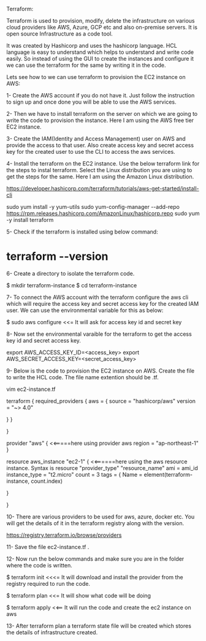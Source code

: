 Terraform:

Terraform is used to provision, modify, delete the infrastructure on various cloud providers like AWS, Azure, GCP etc and also on-premise servers. It is open source Infrastructure as a code tool.

It was created by Hashicorp and uses the hashicorp language. HCL language is easy to understand which helps to understand and write code easily. So instead of using the GUI to create the instances and configure it we can use the terraform for the same by writing it in the code.

Lets see how to we can use terraform to provision the EC2 instance on AWS:

1- Create the AWS account if you do not have it. Just follow the instruction to sign up and once done you will be able to use the AWS services.

2- Then we have to install terraform on the server on which we are going to write the code to provision the instance. Here I am using the AWS free tier EC2 instance. 

3- Create the IAM(Identity and Access Management) user on AWS and provide the access to that user. Also create access key and secret access key for the created user to use the CLI to access the aws services.

4- Install the terraform on the EC2 instance. Use the below terraform link for the steps to instal terraform. Select the Linux distribution you are using to get the steps for the same. Here I am using the Amazon Linux distribution.

https://developer.hashicorp.com/terraform/tutorials/aws-get-started/install-cli

sudo yum install -y yum-utils
sudo yum-config-manager --add-repo https://rpm.releases.hashicorp.com/AmazonLinux/hashicorp.repo
sudo yum -y install terraform

5- Check if the terraform is installed using below command:
# terraform --version

6- Create a directory to isolate the terraform code.

$ mkdir terraform-instance
$ cd terraform-instance

7- To connect the AWS account with the terraform configure the aws cli which will require the access key and secret access key for the created IAM user. We can use the environmental variable for this as below:

$ sudo aws configure  <<= It will ask for access key id and secret key

8- Now set the environmental varaible for the terraform to get the access key id and secret access key.

export AWS_ACCESS_KEY_ID=<access_key>
export AWS_SECRET_ACCESS_KEY=<secret_access_key>

9- Below is the code to provision the EC2 instance on AWS. Create the file to write the HCL code. The file name extention should be .tf. 

vim ec2-instance.tf  

terraform {
  required_providers {
     aws = {
        source = "hashicorp/aws"
        version = "~> 4.0"

}
}

}

provider "aws" {                             <<=====here using provider aws
   region = "ap-northeast-1"
}

resource aws_instance "ec2-1" {             <<======here using the aws resource instance. Syntax is resource "provider_type" "resource_name"
    ami = ami_id
    instance_type = "t2.micro"
    count = 3
    tags = {
      Name = element(terraform-instance, count.index)


}

}

10- There are various providers to be used for aws, azure, docker etc. You will get the details of it in the terraform registry along with the version.

https://registry.terraform.io/browse/providers

11- Save the file ec2-instance.tf .

12- Now run the below commands and make sure you are in the folder where the code is written.

$ terraform init  <<<= It will download and install the provider from the registry required to run the code. 

$ terraform plan  <<= It will show what code will be doing 

$ terraform apply  <<== It will run the code and create the ec2 instance on aws

13- After terraform plan a terraform state file will be created which stores the details of infrastructure created.
